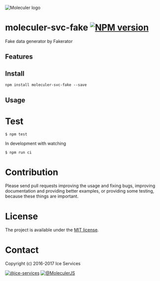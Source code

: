 ![Moleculer logo](http://moleculer.services/images/banner.png)

# moleculer-svc-fake [![NPM version](https://img.shields.io/npm/v/moleculer-svc-fake.svg)](https://www.npmjs.com/package/moleculer-svc-fake)

Fake data generator by Fakerator

## Features

## Install
```
npm install moleculer-svc-fake --save
```

## Usage


# Test
```
$ npm test
```

In development with watching

```
$ npm run ci
```

# Contribution
Please send pull requests improving the usage and fixing bugs, improving documentation and providing better examples, or providing some testing, because these things are important.

# License
The project is available under the [MIT license](https://tldrlegal.com/license/mit-license).

# Contact
Copyright (c) 2016-2017 Ice Services

[![@ice-services](https://img.shields.io/badge/github-ice--services-green.svg)](https://github.com/ice-services) [![@MoleculerJS](https://img.shields.io/badge/twitter-MoleculerJS-blue.svg)](https://twitter.com/MoleculerJS)
